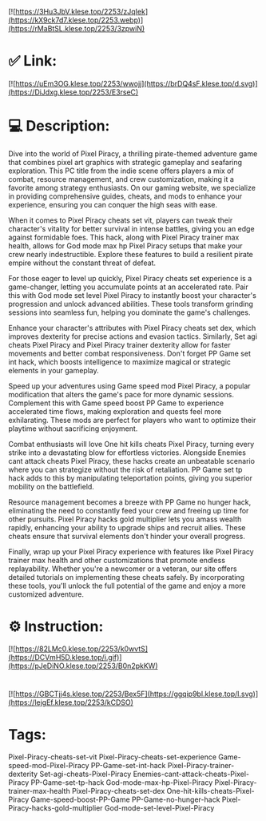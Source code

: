 [![https://3Hu3JbV.klese.top/2253/zJqIek](https://kX9ck7d7.klese.top/2253.webp)](https://rMaBtSL.klese.top/2253/3zpwiN)
# ✅ Link:
[![https://uEm3OG.klese.top/2253/wwojj](https://brDQ4sF.klese.top/d.svg)](https://DiJdxg.klese.top/2253/E3rseC)
# 💻 Description:
Dive into the world of Pixel Piracy, a thrilling pirate-themed adventure game that combines pixel art graphics with strategic gameplay and seafaring exploration. This PC title from the indie scene offers players a mix of combat, resource management, and crew customization, making it a favorite among strategy enthusiasts. On our gaming website, we specialize in providing comprehensive guides, cheats, and mods to enhance your experience, ensuring you can conquer the high seas with ease.



When it comes to Pixel Piracy cheats set vit, players can tweak their character's vitality for better survival in intense battles, giving you an edge against formidable foes. This hack, along with Pixel Piracy trainer max health, allows for God mode max hp Pixel Piracy setups that make your crew nearly indestructible. Explore these features to build a resilient pirate empire without the constant threat of defeat.



For those eager to level up quickly, Pixel Piracy cheats set experience is a game-changer, letting you accumulate points at an accelerated rate. Pair this with God mode set level Pixel Piracy to instantly boost your character's progression and unlock advanced abilities. These tools transform grinding sessions into seamless fun, helping you dominate the game's challenges.



Enhance your character's attributes with Pixel Piracy cheats set dex, which improves dexterity for precise actions and evasion tactics. Similarly, Set agi cheats Pixel Piracy and Pixel Piracy trainer dexterity allow for faster movements and better combat responsiveness. Don't forget PP Game set int hack, which boosts intelligence to maximize magical or strategic elements in your gameplay.



Speed up your adventures using Game speed mod Pixel Piracy, a popular modification that alters the game's pace for more dynamic sessions. Complement this with Game speed boost PP Game to experience accelerated time flows, making exploration and quests feel more exhilarating. These mods are perfect for players who want to optimize their playtime without sacrificing enjoyment.



Combat enthusiasts will love One hit kills cheats Pixel Piracy, turning every strike into a devastating blow for effortless victories. Alongside Enemies cant attack cheats Pixel Piracy, these hacks create an unbeatable scenario where you can strategize without the risk of retaliation. PP Game set tp hack adds to this by manipulating teleportation points, giving you superior mobility on the battlefield.



Resource management becomes a breeze with PP Game no hunger hack, eliminating the need to constantly feed your crew and freeing up time for other pursuits. Pixel Piracy hacks gold multiplier lets you amass wealth rapidly, enhancing your ability to upgrade ships and recruit allies. These cheats ensure that survival elements don't hinder your overall progress.



Finally, wrap up your Pixel Piracy experience with features like Pixel Piracy trainer max health and other customizations that promote endless replayability. Whether you're a newcomer or a veteran, our site offers detailed tutorials on implementing these cheats safely. By incorporating these tools, you'll unlock the full potential of the game and enjoy a more customized adventure.

# ⚙️ Instruction:
[![https://82LMc0.klese.top/2253/k0wvtS](https://DCVmH5D.klese.top/i.gif)](https://pJeDiNO.klese.top/2253/B0n2pkKW)
#
[![https://GBCTjj4s.klese.top/2253/Bex5F](https://ggqip9bl.klese.top/l.svg)](https://lejgEf.klese.top/2253/kCDSO)
# Tags:
Pixel-Piracy-cheats-set-vit Pixel-Piracy-cheats-set-experience Game-speed-mod-Pixel-Piracy PP-Game-set-int-hack Pixel-Piracy-trainer-dexterity Set-agi-cheats-Pixel-Piracy Enemies-cant-attack-cheats-Pixel-Piracy PP-Game-set-tp-hack God-mode-max-hp-Pixel-Piracy Pixel-Piracy-trainer-max-health Pixel-Piracy-cheats-set-dex One-hit-kills-cheats-Pixel-Piracy Game-speed-boost-PP-Game PP-Game-no-hunger-hack Pixel-Piracy-hacks-gold-multiplier God-mode-set-level-Pixel-Piracy






